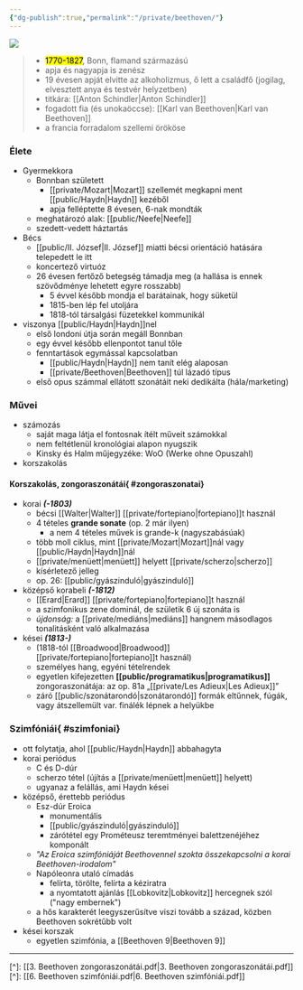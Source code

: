 ```yaml
---
{"dg-publish":true,"permalink":"/private/beethoven/"}
---
```


![](https://www.kennedy-center.org/globalassets/education/resources-for-educators/classroom-resources/artsedge/collection/collection-beethoven-169.jpg)

> - <mark>1770-1827</mark>, Bonn, flamand származású
> - apja és nagyapja is zenész
> - 19 évesen apját elvitte az alkoholizmus, ő lett a családfő (jogilag, elvesztett anya és testvér helyzetben)
> - titkára: [[Anton Schindler\|Anton Schindler]]
> - fogadott fia (és unokaöccse): [[Karl van Beethoven\|Karl van Beethoven]]
> - a francia forradalom szellemi örököse

### Élete
- Gyermekkora
	- Bonnban született
		- [[private/Mozart\|Mozart]] szellemét megkapni ment [[public/Haydn\|Haydn]] kezéből
		- apja felléptette 8 évesen, 6-nak mondták
	- meghatározó alak: [[public/Neefe\|Neefe]]
	- szedett-vedett háztartás
- Bécs
	- [[public/II. József\|II. József]] miatti bécsi orientáció hatására telepedett le itt
	- koncertező virtuóz
	- 26 évesen fertőző betegség támadja meg (a hallása is ennek szövődménye lehetett egyre rosszabb)
		- 5 évvel később mondja el barátainak, hogy süketül
		- 1815-ben lép fel utoljára
		- 1818-tól társalgási füzetekkel kommunikál
- viszonya [[public/Haydn\|Haydn]]nel
	- első londoni útja során megáll Bonnban
	- egy évvel később ellenpontot tanul tőle
	- fenntartások egymással kapcsolatban
		- [[public/Haydn\|Haydn]] nem tanít elég alaposan
		- [[private/Beethoven\|Beethoven]] túl lázadó típus
	- első opus számmal ellátott szonátáit neki dedikálta (hála/marketing)

### Művei
- számozás
	- saját maga látja el fontosnak ítélt műveit számokkal
	- nem feltétlenül kronológiai alapon nyugszik
	- Kinsky és Halm műjegyzéke: WoO (Werke ohne Opuszahl)
- korszakolás

#### Korszakolás, zongoraszonátái{ #zongoraszonatai}

- korai ***(-1803)***
	- bécsi [[Walter\|Walter]] [[private/fortepiano\|fortepiano]]t használ
	- 4 tételes **grande sonate** (op. 2 már ilyen)
		- a nem 4 tételes művek is grande-k (nagyszabásúak)
	- több moll ciklus, mint [[private/Mozart\|Mozart]]nál vagy [[public/Haydn\|Haydn]]nál
	- [[private/menüett\|menüett]] helyett [[private/scherzo\|scherzo]]
	- kísérletező jelleg
	- op. 26: [[public/gyászinduló\|gyászinduló]]
- középső korabeli ***(-1812)***
	- [[Erard\|Erard]] [[private/fortepiano\|fortepiano]]t használ
	- a szimfonikus zene dominál, de születik 6 új szonáta is
	- *újdonság:* a [[private/mediáns\|mediáns]] hangnem másodlagos tonalitásként való alkalmazása
- kései ***(1813-)***
	- (1818-tól [[Broadwood\|Broadwood]] [[private/fortepiano\|fortepiano]]t használ)
	- személyes hang, egyéni tételrendek
	- egyetlen kifejezetten **[[public/programatikus\|programatikus]]** zongoraszonátája: az op. 81a „[[private/Les Adieux\|Les Adieux]]”
	- záró [[public/szonátarondó\|szonátarondó]] formák eltűnnek, fúgák, vagy átszellemült var. finálék lépnek a helyükbe

### Szimfóniái{ #szimfoniai}

- ott folytatja, ahol [[public/Haydn\|Haydn]] abbahagyta
- korai periódus
	- C és D-dúr
	- scherzo tétel (újítás a [[private/menüett\|menüett]] helyett)
	- ugyanaz a felállás, ami Haydn kései
- középső, érettebb periódus
	- Esz-dúr Eroica
		- monumentális
		- [[public/gyászinduló\|gyászinduló]]
		- zárótétel egy Prométeusz teremtményei balettzenéjéhez komponált
	- *"Az Eroica szimfóniáját Beethovennel szokta összekapcsolni a korai Beethoven-irodalom"*
	- Napóleonra utaló címadás
		- felírta, törölte, felírta a kéziratra
		- a nyomtatott ajánlás [[Lobkovitz\|Lobkovitz]] hercegnek szól ("nagy embernek")
	- a hős karakterét leegyszerűsítve viszi tovább a század, közben Beethoven sokrétűbb volt
- kései korszak
	- egyetlen szimfónia, a [[Beethoven 9\|Beethoven 9]]

-----
[^]: [[3. Beethoven zongoraszonátái.pdf\|3. Beethoven zongoraszonátái.pdf]]
[^]: [[6. Beethoven szimfóniái.pdf\|6. Beethoven szimfóniái.pdf]]
